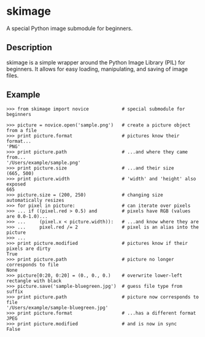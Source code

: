 skimage
=======
A special Python image submodule for beginners.

Description
-----------
skimage is a simple wrapper around the Python Image Library (PIL) for beginners.
It allows for easy loading, manipulating, and saving of image files.

Example
-------

    >>> from skimage import novice            # special submodule for beginners

    >>> picture = novice.open('sample.png')   # create a picture object from a file
    >>> print picture.format                  # pictures know their format...
    'PNG'
    >>> print picture.path                    # ...and where they came from...
    '/Users/example/sample.png'
    >>> print picture.size                    # ...and their size
    (665, 500)
    >>> print picture.width                   # 'width' and 'height' also exposed
    665
    >>> picture.size = (200, 250)             # changing size automatically resizes
    >>> for pixel in picture:                 # can iterate over pixels
    >>> ... if ((pixel.red > 0.5) and         # pixels have RGB (values are 0.0-1.0)...
    >>> ...     (pixel.x < picture.width)):   # ...and know where they are
    >>> ...     pixel.red /= 2                # pixel is an alias into the picture
    >>> ...
    >>> print picture.modified                # pictures know if their pixels are dirty
    True
    >>> print picture.path                    # picture no longer corresponds to file
    None
    >>> picture[0:20, 0:20] = (0., 0., 0.)    # overwrite lower-left rectangle with black
    >>> picture.save('sample-bluegreen.jpg')  # guess file type from suffix
    >>> print picture.path                    # picture now corresponds to file
    '/Users/example/sample-bluegreen.jpg'
    >>> print picture.format                  # ...has a different format
    JPEG
    >>> print picture.modified                # and is now in sync
    False
